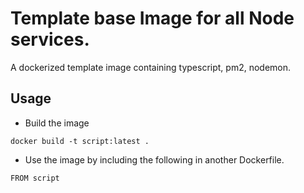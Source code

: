 # Template base Image for all Node services.

A dockerized template image containing typescript, pm2, nodemon.

## Usage

- Build the image

`docker build -t script:latest .`

- Use the image by including the following in another Dockerfile.

`FROM script`